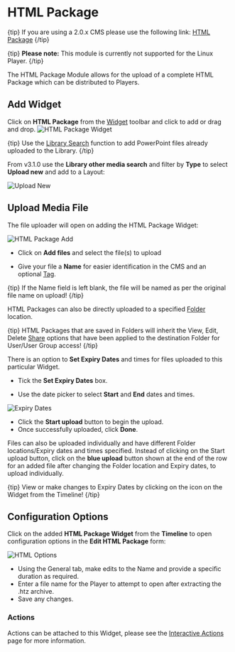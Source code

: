 <!--toc=widgets-->

# HTML Package

{tip}
If you are using a 2.0.x CMS please use the following link: [HTML Package](media_module_htmlpackage_2.html)
{/tip}

{tip}
**Please note:** This module is currently not supported for the Linux Player.
{/tip}

The HTML Package Module allows for the upload of a complete HTML Package which can be distributed to Players.

## Add Widget

Click on **HTML Package** from the [Widget](layouts_widgets.html) toolbar and click to add or drag and drop. ![HTML Package Widget](img/v2_media_html_package.png)

{tip}
Use the [Library Search](layouts_library_search.html) function to add PowerPoint files already uploaded to the Library.
{/tip}


From v3.1.0 use the **Library other media search** and filter by **Type** to select **Upload new** and add to a Layout:

![Upload New](img/v3.1_media_htmlpackage_uploadnew.png)

## Upload Media File

The file uploader will open on adding the HTML Package Widget:

![HTML Package Add](img/v3_media_htmlpackage_upload.png)

- Click on **Add files** and select the file(s) to upload

- Give your file a **Name** for easier identification in the CMS and an optional [Tag](tour_tags.html).

{tip}
If the Name field is left blank, the file will be named as per the original file name on upload!
{/tip}

HTML Packages can also be directly uploaded to a specified [Folder](tour_folders.html) location.

{tip}
HTML Packages that are saved in Folders will inherit the View, Edit, Delete [Share](users_features_and_sharing.html) options that have been applied to the destination Folder for User/User Group access!
{/tip}

There is an option to **Set Expiry Dates** and times for files uploaded to this particular Widget.

- Tick the **Set Expiry Dates** box.

- Use the date picker to select **Start** and **End** dates and times.

![Expiry Dates](img\v3_media_htmlpackage_expiry_dates.png)


- Click the **Start upload** button to begin the upload. 
- Once successfully uploaded, click **Done**.

Files can also be uploaded individually and have different Folder locations/Expiry dates and times specified.
Instead of clicking on the Start upload button, click on the **blue upload** button shown at the end of the row for an added file after changing the Folder location and Expiry dates, to upload individually.

{tip}
View or make changes to Expiry Dates by clicking on the icon on the Widget from the Timeline!
{/tip}

## Configuration Options

Click on the added **HTML Package Widget** from the **Timeline** to open configuration options in the **Edit HTML Package** form:

![HTML Options](img/v3.1_media_html_options.png)

- Using the General tab, make edits to the Name and provide a specific duration as required.
- Enter a file name for the Player to attempt to open after extracting the .htz archive.
- Save any changes.

### Actions

Actions can be attached to this Widget, please see the [Interactive Actions](layouts_interactive_actions.html) page for more information.

